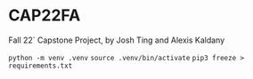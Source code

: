 # CAP22FA
Fall 22` Capstone Project, by Josh Ting and Alexis Kaldany


`python -m venv .venv`
`source .venv/bin/activate`
`pip3 freeze > requirements.txt`
